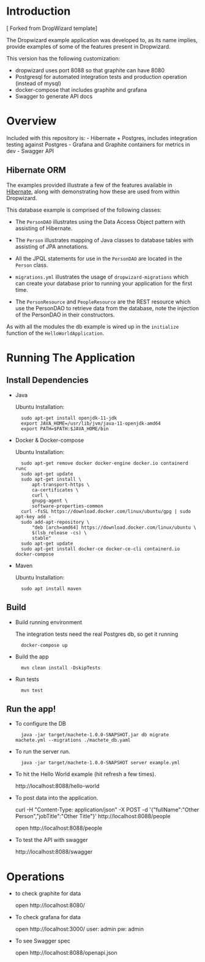 # Introduction
[ Forked from DropWizard template]

The Dropwizard example application was developed to, as its name implies, provide examples of some of the features
present in Dropwizard.

This version has the following customization:
* dropwizard uses port 8088 so that graphite can have 8080
* Postgresql for automated integration tests and production operation (instead of mysql)
* docker-compose that includes graphite and grafana
* Swagger to generate API docs

# Overview

Included with this repository is:
	- Hibernate + Postgres, includes integration testing against Postgres
	- Grafana and Graphite containers for metrics in dev
	- Swagger API
## Hibernate ORM
The examples provided illustrate a few of the features available in [Hibernate](http://hibernate.org/), 
along with demonstrating how these are used from within Dropwizard.

This database example is comprised of the following classes:

* The `PersonDAO` illustrates using the Data Access Object pattern with assisting of Hibernate.

* The `Person` illustrates mapping of Java classes to database tables with assisting of JPA annotations.

* All the JPQL statements for use in the `PersonDAO` are located in the `Person` class.

* `migrations.yml` illustrates the usage of `dropwizard-migrations` which can create your database prior to running
your application for the first time.

* The `PersonResource` and `PeopleResource` are the REST resource which use the PersonDAO to retrieve data from the database, note the injection
of the PersonDAO in their constructors.

As with all the modules the db example is wired up in the `initialize` function of the `HelloWorldApplication`.

# Running The Application

## Install Dependencies
* Java

	Ubuntu Installation:

		sudo apt-get install openjdk-11-jdk
		export JAVA_HOME=/usr/lib/jvm/java-11-openjdk-amd64
		export PATH=$PATH:$JAVA_HOME/bin

* Docker & Docker-compose

	Ubuntu Installation:

		sudo apt-get remove docker docker-engine docker.io containerd runc
		sudo apt-get update
		sudo apt-get install \
			apt-transport-https \
			ca-certificates \
			curl \
			gnupg-agent \
			software-properties-common
		curl -fsSL https://download.docker.com/linux/ubuntu/gpg | sudo apt-key add -
		sudo add-apt-repository \
			"deb [arch=amd64] https://download.docker.com/linux/ubuntu \
			$(lsb_release -cs) \
			stable"
		sudo apt-get update
		sudo apt-get install docker-ce docker-ce-cli containerd.io docker-compose

* Maven

	Ubuntu Installation:

		sudo apt install maven

## Build
* Build running environment

	The integration tests need the real Postgres db, so get it running

		docker-compose up

* Build the app

		mvn clean install -DskipTests

* Run tests

		mvn test


## Run the app!

* To configure the DB

		java -jar target/machete-1.0.0-SNAPSHOT.jar db migrate machete.yml --migrations ./machete_db.yaml

* To run the server run.

        java -jar target/machete-1.0.0-SNAPSHOT server example.yml

* To hit the Hello World example (hit refresh a few times).

	http://localhost:8088/hello-world

* To post data into the application.

	curl -H "Content-Type: application/json" -X POST -d '{"fullName":"Other Person","jobTitle":"Other Title"}' http://localhost:8088/people
	
	open http://localhost:8088/people

* To test the API with swagger

	http://localhost:8088/swagger


# Operations

* to check graphite for data

	open http://localhost:8080/

* To check grafana for data

	open http://localhost:3000/
	user: admin
	pw: admin

* To see Swagger spec

    open http://localhost:8088/openapi.json

